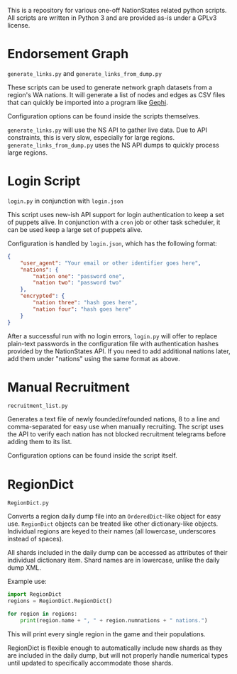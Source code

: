 This is a repository for various one-off NationStates related python scripts. All scripts are written in Python 3 and are provided as-is under a GPLv3 license.

# Endorsement Graph

`generate_links.py` and `generate_links_from_dump.py`

These scripts can be used to generate network graph datasets from a region's WA 
nations. It will generate a list of nodes and edges as CSV files that can quickly be imported into a program like
[Gephi](http://gephi.org/).

Configuration options can be found inside the scripts themselves.

`generate_links.py` will use the NS API to gather live data. Due to API constraints, this is very slow, especially for
large regions. `generate_links_from_dump.py` uses the NS API dumps to quickly process large regions.

# Login Script

`login.py` in conjunction with `login.json`

This script uses new-ish API support for login authentication to keep a set of puppets alive. In conjunction with a `cron` job or other task scheduler, it can be used keep a large set of puppets alive.

Configuration is handled by `login.json`, which has the following format:

```json
{
    "user_agent": "Your email or other identifier goes here",
    "nations": {
        "nation one": "password one",
        "nation two": "password two"
    },
    "encrypted": {
        "nation three": "hash goes here",
        "nation four": "hash goes here"
    }
}
``` 

After a successful run with no login errors, `login.py` will offer to replace plain-text passwords in the configuration file with authentication hashes provided by the NationStates API. If you need to add additional nations later, add them under "nations" using the same format as above.

# Manual Recruitment

`recruitment_list.py`

Generates a text file of newly founded/refounded nations, 8 to a line and comma-separated for easy use when manually recruiting. The script uses the API to verify each nation has not blocked recruitment telegrams before adding them to its list.

Configuration options can be found inside the script itself.

# RegionDict

`RegionDict.py`

Converts a region daily dump file into an `OrderedDict`-like object for easy use. `RegionDict` objects can be treated like other dictionary-like objects. Individual regions are keyed to their names (all lowercase, underscores instead of spaces). 

All shards included in the daily dump can be accessed as attributes of their individual dictionary item. Shard names are in lowercase, unlike the daily dump XML.

Example use:

```python
import RegionDict
regions = RegionDict.RegionDict()

for region in regions:
    print(region.name + ", " + region.numnations + " nations.")
```

This will print every single region in the game and their populations.

RegionDict is flexible enough to automatically include new shards as they are included in the daily dump, but will not properly handle numerical types until updated to specifically accommodate those shards.